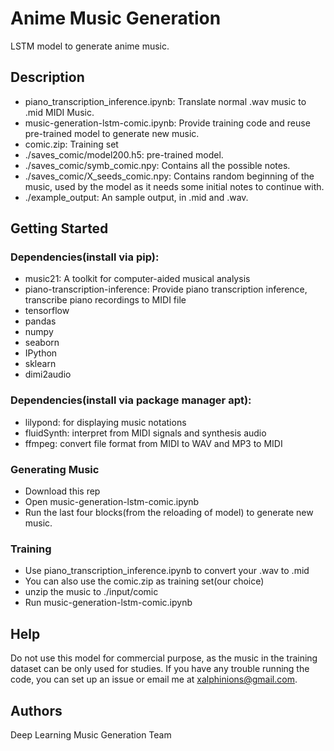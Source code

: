 # Anime Music Generation

LSTM model to generate anime music.

## Description

* piano_transcription_inference.ipynb: Translate normal .wav music to .mid MIDI Music.
* music-generation-lstm-comic.ipynb: Provide training code and reuse pre-trained model to generate new music.
* comic.zip: Training set
* ./saves_comic/model200.h5: pre-trained model.
* ./saves_comic/symb_comic.npy: Contains all the possible notes.
* ./saves_comic/X_seeds_comic.npy: Contains random beginning of the music, used by the model as it needs some initial notes to continue with.
* ./example_output: An sample output, in .mid and .wav.
## Getting Started

### Dependencies(install via pip): 

* music21: A toolkit for computer-aided musical analysis
* piano-transcription-inference: Provide piano transcription inference, transcribe piano recordings to MIDI file
* tensorflow
* pandas
* numpy
* seaborn
* IPython
* sklearn
* dimi2audio

### Dependencies(install via package manager apt):
* lilypond: for displaying music notations
* fluidSynth: interpret from MIDI signals and synthesis audio
* ffmpeg: convert file format from MIDI to WAV and MP3 to MIDI


### Generating Music
* Download this rep
* Open music-generation-lstm-comic.ipynb
* Run the last four blocks(from the reloading of model) to generate new music.

### Training
* Use piano_transcription_inference.ipynb to convert your .wav to .mid
* You can also use the comic.zip as training set(our choice)
* unzip the music to ./input/comic
* Run music-generation-lstm-comic.ipynb

## Help

Do not use this model for commercial purpose, as the music in the training dataset can be only used for studies.
If you have any trouble running the code, you can set up an issue or email me at xalphinions@gmail.com.

## Authors

Deep Learning Music Generation Team